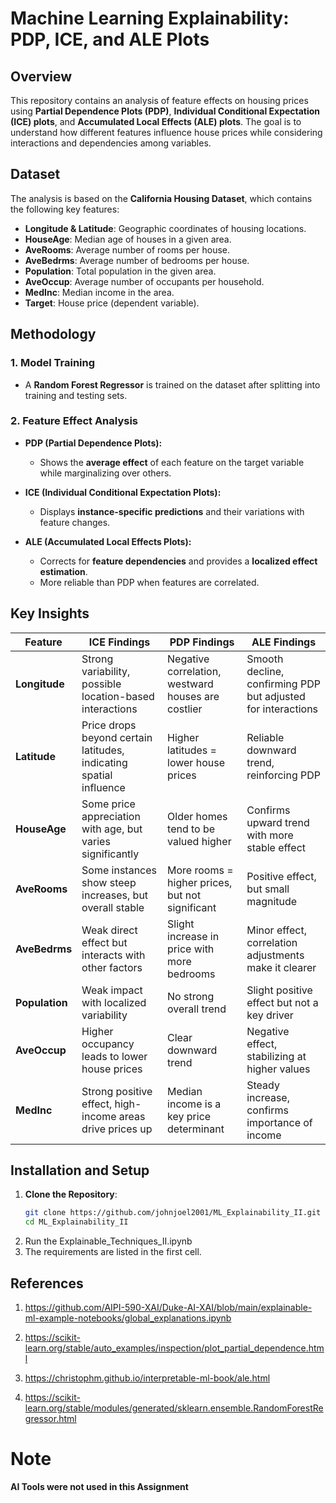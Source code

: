 # **Machine Learning Explainability: PDP, ICE, and ALE Plots**

## **Overview**
This repository contains an analysis of feature effects on housing prices using **Partial Dependence Plots (PDP)**, **Individual Conditional Expectation (ICE) plots**, and **Accumulated Local Effects (ALE) plots**. The goal is to understand how different features influence house prices while considering interactions and dependencies among variables.

## **Dataset**
The analysis is based on the **California Housing Dataset**, which contains the following key features:
- **Longitude & Latitude**: Geographic coordinates of housing locations.
- **HouseAge**: Median age of houses in a given area.
- **AveRooms**: Average number of rooms per house.
- **AveBedrms**: Average number of bedrooms per house.
- **Population**: Total population in the given area.
- **AveOccup**: Average number of occupants per household.
- **MedInc**: Median income in the area.
- **Target**: House price (dependent variable).

## **Methodology**
### **1. Model Training**
- A **Random Forest Regressor** is trained on the dataset after splitting into training and testing sets.

### **2. Feature Effect Analysis**
- **PDP (Partial Dependence Plots):**
  - Shows the **average effect** of each feature on the target variable while marginalizing over others.

- **ICE (Individual Conditional Expectation Plots):**
  - Displays **instance-specific predictions** and their variations with feature changes.

- **ALE (Accumulated Local Effects Plots):**
  - Corrects for **feature dependencies** and provides a **localized effect estimation**.
  - More reliable than PDP when features are correlated.

## **Key Insights**
| Feature      | ICE Findings | PDP Findings | ALE Findings |
|-------------|-------------|-------------|-------------|
| **Longitude** | Strong variability, possible location-based interactions | Negative correlation, westward houses are costlier | Smooth decline, confirming PDP but adjusted for interactions |
| **Latitude**  | Price drops beyond certain latitudes, indicating spatial influence | Higher latitudes = lower house prices | Reliable downward trend, reinforcing PDP |
| **HouseAge**  | Some price appreciation with age, but varies significantly | Older homes tend to be valued higher | Confirms upward trend with more stable effect |
| **AveRooms**  | Some instances show steep increases, but overall stable | More rooms = higher prices, but not significant | Positive effect, but small magnitude |
| **AveBedrms** | Weak direct effect but interacts with other factors | Slight increase in price with more bedrooms | Minor effect, correlation adjustments make it clearer |
| **Population** | Weak impact with localized variability | No strong overall trend | Slight positive effect but not a key driver |
| **AveOccup**  | Higher occupancy leads to lower house prices | Clear downward trend | Negative effect, stabilizing at higher values |
| **MedInc**    | Strong positive effect, high-income areas drive prices up | Median income is a key price determinant | Steady increase, confirms importance of income |

## Installation and Setup

1. **Clone the Repository**:
   ```bash
   git clone https://github.com/johnjoel2001/ML_Explainability_II.git
   cd ML_Explainability_II
   ```
2. Run the Explainable_Techniques_II.ipynb
3. The requirements are listed in the first cell.

## References

1) https://github.com/AIPI-590-XAI/Duke-AI-XAI/blob/main/explainable-ml-example-notebooks/global_explanations.ipynb

2) https://scikit-learn.org/stable/auto_examples/inspection/plot_partial_dependence.html

3) https://christophm.github.io/interpretable-ml-book/ale.html
   
4) https://scikit-learn.org/stable/modules/generated/sklearn.ensemble.RandomForestRegressor.html

# **Note**

**AI Tools were not used in this Assignment**
